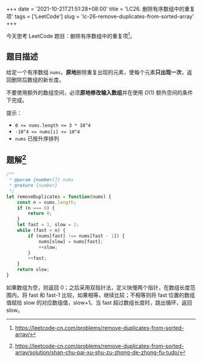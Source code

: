 +++
date = '2021-10-21T21:51:28+08:00'
title = 'LC26. 删除有序数组中的重复项'
tags = ['LeetCode']
slug = 'lc-26-remove-duplicates-from-sorted-array'
+++

今天思考 LeetCode 题目：删除有序数组中的重复项[^1]。

## 题目描述

给定一个有序数组 `nums`，**原地**删除重复出现的元素，使每个元素**只出现一次**，返回删除后数组的新长度。

不要使用额外的数组空间，必须**原地修改输入数组**并在使用 $O(1)$ 额外空间的条件下完成。

提示：

- `0 <= nums.length <= 3 * 10^4`
- `-10^4 <= nums[i] <= 10^4`
- `nums` 已按升序排列

## 题解[^2]

```js
/**
 * @param {number[]} nums
 * @return {number}
 */
let removeDuplicates = function(nums) {
    const n = nums.length;
    if (n === 0) {
        return 0;
    }
    let fast = 1, slow = 1;
    while (fast < n) {
        if (nums[fast] !== nums[fast - 1]) {
            nums[slow] = nums[fast];
            ++slow;
        }
        ++fast;
    }
    return slow;
}
```

如果数组为空，则返回 0；之后采用双指针法，定义快慢两个指针，在数组长度范围内，将 fast 和 fast-1 比较，如果相等，继续比较；不相等则将 fast 位置的数组值赋给 slow 的对应数组值，slow+1。当 fast 超过数组长度时，跳出循环，返回 slow。

[^1]: https://leetcode-cn.com/problems/remove-duplicates-from-sorted-array/
[^2]: https://leetcode-cn.com/problems/remove-duplicates-from-sorted-array/solution/shan-chu-pai-xu-shu-zu-zhong-de-zhong-fu-tudo/